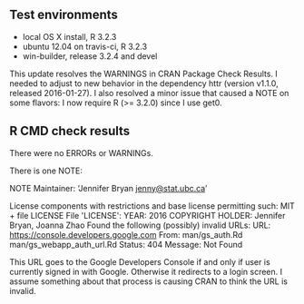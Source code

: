 ## Test environments
* local OS X install, R 3.2.3
* ubuntu 12.04 on travis-ci, R 3.2.3
* win-builder, release 3.2.4 and devel

This update resolves the WARNINGS in CRAN Package Check Results. I needed to adjust to new behavior in the dependency httr (version v1.1.0, released 2016-01-27). I also resolved a minor issue that caused a NOTE on some flavors: I now require R (>= 3.2.0) since I use get0.

## R CMD check results

There were no ERRORs or WARNINGs. 

There is one NOTE:

NOTE
Maintainer: ‘Jennifer Bryan <jenny@stat.ubc.ca>’

License components with restrictions and base license permitting such:
  MIT + file LICENSE
File 'LICENSE':
  YEAR: 2016
  COPYRIGHT HOLDER: Jennifer Bryan, Joanna Zhao
Found the following (possibly) invalid URLs:
  URL: https://console.developers.google.com
    From: man/gs_auth.Rd
          man/gs_webapp_auth_url.Rd
    Status: 404
    Message: Not Found

This URL goes to the Google Developers Console if and only if user is currently signed in with Google. Otherwise it redirects to a login screen. I assume something about that process is causing CRAN to think the URL is invalid.
